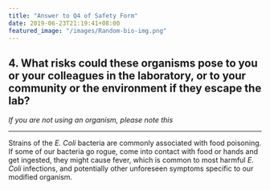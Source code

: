```yaml
---
title: "Answer to Q4 of Safety Form"
date: 2019-06-23T21:19:41+08:00
featured_image: "/images/Random-bio-img.png"
---
```


## 4. What risks could these organisms pose to you or your colleagues in the laboratory, or to your community or the environment if they escape the lab?
*If you are not using an organism, please note this*

---

Strains of the *E. Coli* bacteria are commonly associated with food poisoning. If some of our bacteria go rogue, come into contact with food or hands and get ingested, they might cause fever, which is common to most harmful *E. Coli* infections, and potentially other unforeseen symptoms specific to our modified organism.